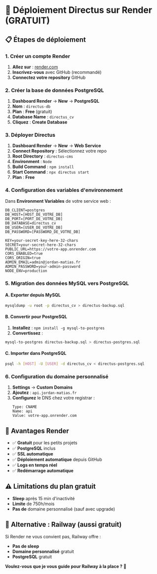 # 🚀 Déploiement Directus sur Render (GRATUIT)

## 📋 **Étapes de déploiement**

### **1. Créer un compte Render**

1. **Allez sur** : [render.com](https://render.com)
2. **Inscrivez-vous** avec GitHub (recommandé)
3. **Connectez votre repository** GitHub

### **2. Créer la base de données PostgreSQL**

1. **Dashboard Render** → **New** → **PostgreSQL**
2. **Nom** : `directus-db`
3. **Plan** : **Free** (gratuit)
4. **Database Name** : `directus_cv`
5. **Cliquez** : **Create Database**

### **3. Déployer Directus**

1. **Dashboard Render** → **New** → **Web Service**
2. **Connect Repository** : Sélectionnez votre repo
3. **Root Directory** : `directus-cms`
4. **Environment** : `Node`
5. **Build Command** : `npm install`
6. **Start Command** : `npx directus start`
7. **Plan** : **Free**

### **4. Configuration des variables d'environnement**

Dans **Environment Variables** de votre service web :

```env
DB_CLIENT=postgres
DB_HOST=[HOST_DE_VOTRE_DB]
DB_PORT=[PORT_DE_VOTRE_DB]
DB_DATABASE=directus_cv
DB_USER=[USER_DE_VOTRE_DB]
DB_PASSWORD=[PASSWORD_DE_VOTRE_DB]

KEY=your-secret-key-here-32-chars
SECRET=your-secret-here-32-chars
PUBLIC_URL=https://votre-app.onrender.com
CORS_ENABLED=true
CORS_ORIGIN=true
ADMIN_EMAIL=admin@jordan-matias.fr
ADMIN_PASSWORD=your-admin-password
NODE_ENV=production
```

### **5. Migration des données MySQL vers PostgreSQL**

#### **A. Exporter depuis MySQL**

```bash
mysqldump -u root -p directus_cv > directus-backup.sql
```

#### **B. Convertir pour PostgreSQL**

1. **Installez** : `npm install -g mysql-to-postgres`
2. **Convertissez** :

```bash
mysql-to-postgres directus-backup.sql > directus-postgres.sql
```

#### **C. Importer dans PostgreSQL**

```bash
psql -h [HOST] -U [USER] -d directus_cv < directus-postgres.sql
```

### **6. Configuration du domaine personnalisé**

1. **Settings** → **Custom Domains**
2. **Ajoutez** : `api.jordan-matias.fr`
3. **Configurez** le DNS chez votre registrar :
   ```
   Type: CNAME
   Name: api
   Value: votre-app.onrender.com
   ```

## 🎯 **Avantages Render**

- ✅ **Gratuit** pour les petits projets
- ✅ **PostgreSQL** inclus
- ✅ **SSL automatique**
- ✅ **Déploiement automatique** depuis GitHub
- ✅ **Logs en temps réel**
- ✅ **Redémarrage automatique**

## ⚠️ **Limitations du plan gratuit**

- **Sleep** après 15 min d'inactivité
- **Limite** de 750h/mois
- **Pas de** domaine personnalisé (sauf avec upgrade)

## 🔧 **Alternative : Railway (aussi gratuit)**

Si Render ne vous convient pas, Railway offre :

- **Pas de sleep**
- **Domaine personnalisé** gratuit
- **PostgreSQL** gratuit

**Voulez-vous que je vous guide pour Railway à la place ?** 🚀
